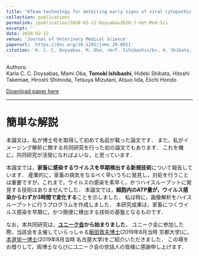 ```yaml
---
title: "ATeam technology for detecting early signs of viral cytopathic effect"
collection: publications
permalink: /publication/2020-02-12-Doysabas2020-J-Vet-Med-Sci
excerpt: ''
date: 2020-02-12
venue: 'Journal of Veterinary Medical Science'
paperurl: 'https://doi.org/10.1292/jvms.20-0021'
citation: 'K. C. C. Doysabas, M. Oba, <b>T. Ishibashi</b>, H. Shibata, H. Takemae, H. Shimoda, T. Mizutani, A. Iida, E. Hondo. &quot;ATeam technology for detecting early signs of viral cytopathic effect&quot; <i>Journal of Veterinary Medical Science</i> 2020 <b>82</b>(3):387-393'
---
```


Authors:  
Karla C. C. Doysabas, Mami Oba, **Tomoki Ishibashi**, Hideki Shibata, Hitoshi Takemae, Hiroshi Shimoda, Tetsuya Mizutani, Atsuo Iida, Eiichi Hondo

[Download paper here](https://www.jstage.jst.go.jp/article/jvms/82/3/82_20-0021/_pdf/-char/en)

---

# 簡単な解説

本論文は，私が博士号を取得して初めて名前が載った論文です．
また，私がイメージング解析に関する共同研究を行った初の論文でもあります．
これを機に，共同研究が活発になればよいな，と思っています．

本論文では，**家畜に感染するウイルスを早期検出する新規技術**について報告しています．
産業的に，家畜の病気をなるべく早いうちに発見し，対処を行うことは重要ですが，これまで，ウイルスの感染を素早く，かつハイスループットに発見する技術はありませんでした．
本論文では，**細胞内のATP量が，ウイルス感染からわずか3時間で変化する**ことを示しました．
私は特に，画像解析をハイスループットに行うプログラムを作成しました．
本研究成果は，家畜につくウイルス感染を早期に，かつ簡便に検出する技術の基盤となるものです．

なお，本共同研究は，**[ユニーク会](https://sites.google.com/view/animal-geeks/)から始まりました．**
ユニーク会に参加した際，当該会を主催していらっしゃる[飯田敦夫博士](https://sites.google.com/site/tol24682/profile)(2019年8月当時 京都大学)に，[本道栄一博士](https://sites.google.com/view/animal-morphology)(2019年8月当時 名古屋大学)をご紹介いただきました．
この場をお借りして，両博士ならびにユニーク会の世話人の皆様に感謝申し上げます．
